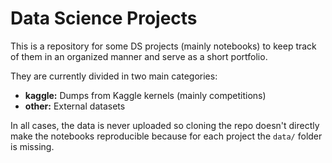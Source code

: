 # Data Science Projects

This is a repository for some DS projects (mainly notebooks) to keep track of them in an organized manner and serve as a short portfolio.

They are currently divided in two main categories: 
* **kaggle:** Dumps from Kaggle kernels (mainly competitions)
* **other:** External datasets

In all cases, the data is never uploaded so cloning the repo doesn't directly make the notebooks reproducible because for each project the `data/` folder is missing.
